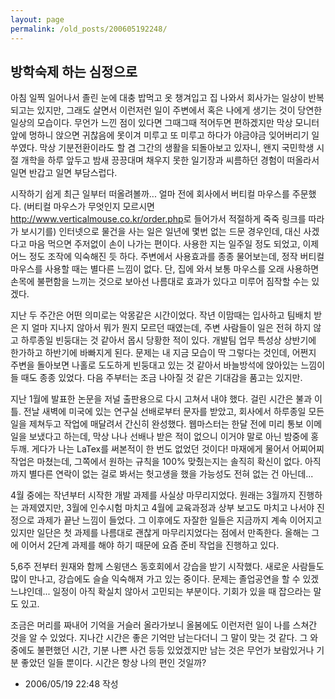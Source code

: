 ```yaml
---
layout: page
permalink: /old_posts/200605192248/
---
```


## 방학숙제 하는 심정으로

아침 일찍 일어나서 졸린 눈에 대충 밥먹고 옷 챙겨입고 집 나와서 회사가는 일상이 반복되고는 있지만, 그래도 살면서 이런저런 일이 주변에서 혹은 나에게 생기는 것이 당연한 일상의 모습이다. 무언가 느낀 점이 있다면 그때그때 적어두면 편하겠지만 막상 모니터 앞에 멍하니 앉으면 귀찮음에 못이겨 미루고 또 미루고 하다가 야금야금 잊어버리기 일쑤였다.
막상 기분전환이라도 할 겸 그간의 생활을 되돌아보고 있자니, 왠지 국민학생 시절 개학을 하루 앞두고 밤새 끙끙대며 채우지 못한 일기장과 씨름하던 경험이 떠올라서 일면 반갑고 일면 부담스럽다.

시작하기 쉽게 최근 일부터 떠올려볼까...
얼마 전에 회사에서 버티컬 마우스를 주문했다. (버티컬 마우스가 무엇인지 모르시면 <a href="http://www.verticalmouse.co.kr/order.php">http://www.verticalmouse.co.kr/order.php</a>로 들어가서 적절하게 죽죽 링크를 따라가 보시기를) 인터넷으로 물건을 사는 일은 일년에 몇번 없는 드문 경우인데, 대신 사겠다고 마음 먹으면 주저없이 손이 나가는 편이다. 사용한 지는 일주일 정도 되었고, 이제 어느 정도 조작에 익숙해진 듯 하다. 주변에서 사용효과를 종종 물어보는데, 정작 버티컬 마우스를 사용할 때는 별다른 느낌이 없다. 단, 집에 와서 보통 마우스를 오래 사용하면 손목에 불편함을 느끼는 것으로 보아선 나름대로 효과가 있다고 미루어 짐작할 수는 있겠다.

지난 두 주간은 어떤 의미로는 악몽같은 시간이었다. 작년 이맘때는 입사하고 팀배치 받은 지 얼마 지나지 않아서 뭐가 뭔지 모르던 때였는데, 주변 사람들이 일은 전혀 하지 않고 하루종일 빈둥대는 것 같아서 몹시 당황한 적이 있다. 개발팀 업무 특성상 상반기에 한가하고 하반기에 바빠지게 된다. 문제는 내 지금 모습이 딱 그렇다는 것인데, 어쩐지 주변을 돌아보면 나홀로 도도하게 빈둥대고 있는 것 같아서 바늘방석에 앉아있는 느낌이 들 때도 종종 있었다. 다음 주부터는 조금 나아질 것 같은 기대감을 품고는 있지만.

지난 1월에 발표한 논문을 저널 출판용으로 다시 고쳐서 내야 했다. 걸린 시간은 불과 이틀. 전날 새벽에 미국에 있는 연구실 선배로부터 문자를 받았고, 회사에서 하루종일 모든 일을 제쳐두고 작업에 매달려서 간신히 완성했다. 웹마스터는 한달 전에 미리 통보 이메일을 보냈다고 하는데, 막상 나나 선배나 받은 적이 없으니 이거야 말로 아닌 밤중에 홍두깨. 게다가 나는 LaTex를 써본적이 한 번도 없었던 것이다! 마재에게 물어서 어찌어찌 작업은 마쳤는데, 그쪽에서 원하는 규칙을 100% 맞췄는지는 솔직히 확신이 없다. 아직까지 별다른 연락이 없는 걸로 봐서는 헛고생을 했을 가능성도 전혀 없는 건 아닌데... 

4월 중에는 작년부터 시작한 개발 과제를 사실상 마무리지었다. 원래는 3월까지 진행하는 과제였지만, 3월에 인수시험 마치고 4월에 교육과정과 상부 보고도 마치고 나서야 진정으로 과제가 끝난 느낌이 들었다. 그 이후에도 자잘한 일들은 지금까지 계속 이어지고 있지만 일단은 첫 과제를 나름대로 괜찮게 마무리지었다는 점에서 만족한다. 올해는 그에 이어서 2단계 과제를 해야 하기 때문에 요즘 준비 작업을 진행하고 있다.

5,6주 전부터 원재와 함께 스윙댄스 동호회에서 강습을 받기 시작했다. 새로운 사람들도 많이 만나고, 강습에도 슬슬 익숙해져 가고 있는 중이다. 문제는 졸업공연을 할 수 있겠느냐인데... 일정이 아직 확실치 않아서 고민되는 부분이다. 기회가 있을 때 잡으라는 말도 있고.

조금은 머리를 짜내어 기억을 거슬러 올라가보니 올봄에도 이런저런 일이 나를 스쳐간 것을 알 수 있었다. 지나간 시간은 좋은 기억만 남는다더니 그 말이 맞는 것 같다. 그 와중에도 불편했던 시간, 기분 나쁜 사건 등등 있었겠지만 남는 것은 무언가 보람있거나 기분 좋았던 일들 뿐이다. 시간은 항상 나의 편인 것일까?





- 2006/05/19 22:48 작성